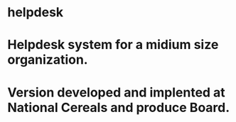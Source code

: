 # helpdesk
# Helpdesk system for a midium size organization.
# Version developed and implented at National Cereals and produce Board.

